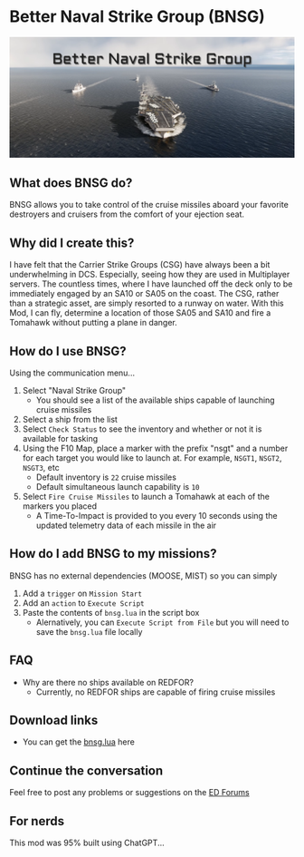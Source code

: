 # Better Naval Strike Group (BNSG)

![Banner](.github/media/bnsg-logo.png)

## What does BNSG do?
BNSG allows you to take control of the cruise missiles aboard your favorite destroyers and cruisers from the comfort of your ejection seat.

## Why did I create this?
I have felt that the Carrier Strike Groups (CSG) have always been a bit underwhelming in DCS. Especially, seeing how they are used in Multiplayer servers. The countless times, where I have launched off the deck only to be immediately engaged by an SA10 or SA05 on the coast. The CSG, rather than a strategic asset, are simply resorted to a runway on water. With this Mod, I can fly, determine a location of those SA05 and SA10 and fire a Tomahawk without putting a plane in danger.

## How do I use BNSG?
Using the communication menu...
1. Select "Naval Strike Group"
    * You should see a list of the available ships capable of launching cruise missiles
3. Select a ship from the list
4. Select `Check Status` to see the inventory and whether or not it is available for tasking
5. Using the F10 Map, place a marker with the prefix "nsgt" and a number for each target you would like to launch at. For example, `NSGT1`, `NSGT2`, `NSGT3`, etc
    * Default inventory is `22` cruise missiles
    * Default simultaneous launch capability is `10`
6. Select `Fire Cruise Missiles` to launch a Tomahawk at each of the markers you placed
    * A Time-To-Impact is provided to you every 10 seconds using the updated telemetry data of each missile in the air

## How do I add BNSG to my missions?
BNSG has no external dependencies (MOOSE, MIST) so you can simply
1. Add a `trigger` on `Mission Start`
2. Add an `action` to `Execute Script`
3. Paste the contents of `bnsg.lua` in the script box
    * Alernatively, you can `Execute Script from File` but you will need to save the `bnsg.lua` file locally

## FAQ
* Why are there no ships available on REDFOR?
    * Currently, no REDFOR ships are capable of firing cruise missiles

## Download links
* You can get the [bnsg.lua](bnsg.lua) here

## Continue the conversation
Feel free to post any problems or suggestions on the [ED Forums](https://forum.dcs.world/topic/349094-introducing-flightdeck-a-simple-but-smart-launcher-for-dcs/)
  
## For nerds
This mod was 95% built using ChatGPT...

